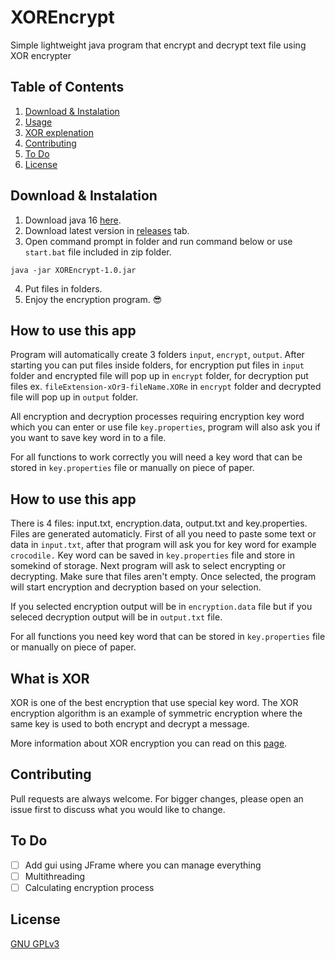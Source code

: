 # XOREncrypt
Simple lightweight java program that encrypt and decrypt text file using XOR encrypter

## Table of Contents

1. [Download & Instalation](#download--instalation)
2. [Usage](#how-to-use-this-app)
3. [XOR explenation](#what-is-xor)
4. [Contributing](#contributing)
5. [To Do](#to-do)
6. [License](#license)


## Download & Instalation
1. Download java 16 [here](https://adoptium.net/temurin/releases/?version=16).
2. Download latest version in [releases](https://github.com/BoyBACKS/XOREncrypt/releases) tab.
3. Open command prompt in folder and run command below or use `start.bat` file included in zip folder.
```bach
java -jar XOREncrypt-1.0.jar
```
4. Put files in folders.
5. Enjoy the encryption program. 😎

## How to use this app
Program will automatically create 3 folders `input`, `encrypt`, `output`.
After starting you can put files inside folders, for encryption put files in `input` folder and encrypted file will pop up in
`encrypt` folder, for decryption put files ex. `fileExtension-xOrƎ-fileName.XORe` in `encrypt` folder and 
decrypted file will pop up in `output` folder.

All encryption and decryption processes requiring encryption key word which you can enter or use file `key.properties`,
program will also ask you if you want to save key word in to a file.

For all functions to work correctly you will need a key word that can be stored in `key.properties` file or manually on piece of paper.

## How to use this app
There is 4 files: input.txt, encryption.data, output.txt and key.properties. Files are generated automaticly.
First of all you need to paste some text or data in `input.txt`, after that program will ask you for key word for example `crocodile.` Key word can be saved in `key.properties` file and store in somekind of storage. 
Next program will ask to select encrypting or decrypting. Make sure that files aren't empty. Once selected, the program will start encryption and decryption based on your selection.

If you selected encryption output will be in `encryption.data` file but if you seleced decryption output will be in `output.txt` file.

For all functions you need key word that can be stored in `key.properties` file or manually on piece of paper.

## What is XOR
XOR is one of the best encryption that use special key word. The XOR encryption algorithm is an example of symmetric encryption where the same key is used to both encrypt and decrypt a message.

More information about XOR encryption you can read on this [page](https://www.101computing.net/xor-encryption-algorithm/).

## Contributing
Pull requests are always welcome. For bigger changes, please open an issue first to discuss what you would like to change.

## To Do
- [ ] Add gui using JFrame where you can manage everything
- [ ] Multithreading
- [ ] Calculating encryption process

## License
[GNU GPLv3](https://choosealicense.com/licenses/gpl-3.0/)
